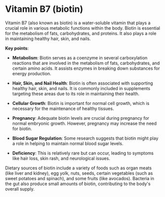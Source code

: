 [//]: # (
source: gpt-3 + jph editing
aka: biotin
tags: vitamins
)

# Vitamin B7 (biotin)

Vitamin B7 (also known as biotin) is a water-soluble vitamin that plays a crucial role in various metabolic functions within the body. Biotin is essential for the metabolism of fats, carbohydrates, and proteins. It also plays a role in maintaining healthy hair, skin, and nails.

**Key points**:

* **Metabolism**: Biotin serves as a coenzyme in several carboxylation reactions that are involved in the metabolism of fats, carbohydrates, and certain amino acids. It assists enzymes in breaking down substances for energy production.

* **Hair, Skin, and Nail Health**: Biotin is often associated with supporting healthy hair, skin, and nails. It is commonly included in supplements targeting these areas due to its role in maintaining their health.

* **Cellular Growth**: Biotin is important for normal cell growth, which is necessary for the maintenance of healthy tissues.

* **Pregnancy**: Adequate biotin levels are crucial during pregnancy for normal embryonic growth. However, pregnancy may increase the need for biotin.

* **Blood Sugar Regulation**: Some research suggests that biotin might play a role in helping to maintain normal blood sugar levels.

* **Deficiency**: This is relatively rare but can occur, leading to symptoms like hair loss, skin rash, and neurological issues.

Dietary sources of biotin include a variety of foods such as organ meats (like liver and kidney), egg yolk, nuts, seeds, certain vegetables (such as sweet potatoes and spinach), and some fruits (like avocados). Bacteria in the gut also produce small amounts of biotin, contributing to the body's overall supply.

